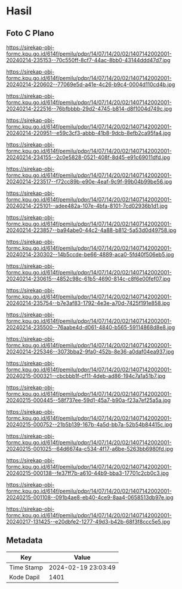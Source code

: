# Hasil

## Foto C Plano

https://sirekap-obj-formc.kpu.go.id/614f/pemilu/pdpr/14/07/14/20/02/1407142002001-20240214-235153--70c550ff-8cf7-44ac-8bb0-43144ddd47d7.jpg

https://sirekap-obj-formc.kpu.go.id/614f/pemilu/pdpr/14/07/14/20/02/1407142002001-20240214-220602--77069e5d-a41e-4c26-b9c4-0004d110cd4b.jpg

https://sirekap-obj-formc.kpu.go.id/614f/pemilu/pdpr/14/07/14/20/02/1407142002001-20240214-222516--76bfbbbb-29d2-4745-b814-d8f1004d749c.jpg

https://sirekap-obj-formc.kpu.go.id/614f/pemilu/pdpr/14/07/14/20/02/1407142002001-20240214-220951--e59c3cf3-abbb-41b8-9dcb-8efb2ca95fa4.jpg

https://sirekap-obj-formc.kpu.go.id/614f/pemilu/pdpr/14/07/14/20/02/1407142002001-20240214-234155--2c0e5828-0521-408f-8d45-e91c69011dfd.jpg

https://sirekap-obj-formc.kpu.go.id/614f/pemilu/pdpr/14/07/14/20/02/1407142002001-20240214-223517--f72cc89b-e90e-4eaf-9c9f-99b04b99be56.jpg

https://sirekap-obj-formc.kpu.go.id/614f/pemilu/pdpr/14/07/14/20/02/1407142002001-20240214-225101--adee482a-107e-4bfa-8101-7cd02936b1d1.jpg

https://sirekap-obj-formc.kpu.go.id/614f/pemilu/pdpr/14/07/14/20/02/1407142002001-20240214-223857--ba94abe0-44c2-4a88-b812-5a53d0d49758.jpg

https://sirekap-obj-formc.kpu.go.id/614f/pemilu/pdpr/14/07/14/20/02/1407142002001-20240214-230302--14b5ccde-be66-4889-aca0-5fd40f506eb5.jpg

https://sirekap-obj-formc.kpu.go.id/614f/pemilu/pdpr/14/07/14/20/02/1407142002001-20240214-230615--4852c98c-61b5-4690-814c-c8f6e00fef07.jpg

https://sirekap-obj-formc.kpu.go.id/614f/pemilu/pdpr/14/07/14/20/02/1407142002001-20240214-235754--b7e3af83-1792-4e3e-a70d-7425f191e858.jpg

https://sirekap-obj-formc.kpu.go.id/614f/pemilu/pdpr/14/07/14/20/02/1407142002001-20240214-235500--76aabe4d-d061-4840-b565-59114868d8e8.jpg

https://sirekap-obj-formc.kpu.go.id/614f/pemilu/pdpr/14/07/14/20/02/1407142002001-20240214-225346--3073bba2-9fa0-452b-8e36-a0daf04ea937.jpg

https://sirekap-obj-formc.kpu.go.id/614f/pemilu/pdpr/14/07/14/20/02/1407142002001-20240215-000321--cbcbbb1f-cf11-4deb-ad86-194c7a1a51b7.jpg

https://sirekap-obj-formc.kpu.go.id/614f/pemilu/pdpr/14/07/14/20/02/1407142002001-20240215-000445--58f737ee-59d1-45a7-b90a-f23a7ef25a5a.jpg

https://sirekap-obj-formc.kpu.go.id/614f/pemilu/pdpr/14/07/14/20/02/1407142002001-20240215-000752--21b5b139-167b-4a5d-bb7a-52b54b84415c.jpg

https://sirekap-obj-formc.kpu.go.id/614f/pemilu/pdpr/14/07/14/20/02/1407142002001-20240215-001025--64d6674a-c534-4f17-a6be-5263bb6980fd.jpg

https://sirekap-obj-formc.kpu.go.id/614f/pemilu/pdpr/14/07/14/20/02/1407142002001-20240215-000138--fe37ff7b-a610-44b9-bba3-17701c2cb0c3.jpg

https://sirekap-obj-formc.kpu.go.id/614f/pemilu/pdpr/14/07/14/20/02/1407142002001-20240215-001108--091b4ae8-eb40-4ce9-8aa4-0658513db97e.jpg

https://sirekap-obj-formc.kpu.go.id/614f/pemilu/pdpr/14/07/14/20/02/1407142002001-20240217-131425--e20dbfe2-1277-49d3-b42b-68f3f8ccc5e5.jpg


## Metadata

| Key        | Value               |
| ---------- | ------------------- |
| Time Stamp | 2024-02-19 23:03:49 |
| Kode Dapil | 1401                |



